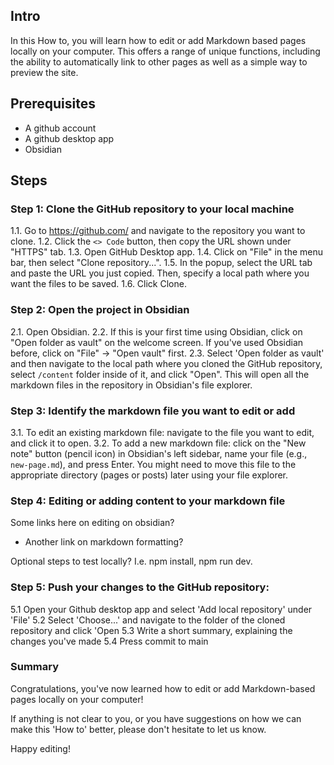 
## Intro

In this How to, you will learn how to edit or add Markdown based pages locally on your computer. This offers a range of unique functions, including the ability to automatically link to other pages as well as a simple way to preview the site.

## Prerequisites

- A github account
- A github desktop app
- Obsidian

## Steps

### Step 1: Clone the GitHub repository to your local machine

1.1. Go to https://github.com/ and navigate to the repository you want to clone.
1.2. Click the `<> Code` button, then copy the URL shown under "HTTPS" tab.
1.3. Open GitHub Desktop app.
1.4. Click on "File" in the menu bar, then select "Clone repository...".
1.5. In the popup, select the URL tab and paste the URL you just copied. Then, specify a local path where you want the files to be saved.
1.6. Click Clone.

### Step 2: Open the project in Obsidian

2.1. Open Obsidian.
2.2. If this is your first time using Obsidian, click on "Open folder as vault" on the welcome screen. If you've used Obsidian before, click on "File" -> "Open vault" first.
2.3. Select 'Open folder as vault' and then navigate to the local path where you cloned the GitHub repository, select `/content` folder inside of it, and click "Open". This will open all the markdown files in the repository in Obsidian's file explorer.

### Step 3: Identify the markdown file you want to edit or add

3.1. To edit an existing markdown file: navigate to the file you want to edit, and click it to open.
3.2. To add a new markdown file: click on the "New note" button (pencil icon) in Obsidian's left sidebar, name your file (e.g., `new-page.md`), and press Enter. You might need to move this file to the appropriate directory (pages or posts) later using your file explorer.

### Step 4: Editing or adding content to your markdown file

Some links here on editing on obsidian?

- Another link on markdown formatting?

Optional steps to test locally? I.e. npm install, npm run dev.

### Step 5: Push your changes to the GitHub repository:

5.1 Open your Github desktop app and select 'Add local repository' under 'File'
5.2 Select 'Choose...' and navigate to the folder of the cloned repository and click 'Open
5.3 Write a short summary, explaining the changes you've made
5.4 Press commit to main

### Summary

Congratulations, you've now learned how to edit or add Markdown-based pages locally on your computer!

If anything is not clear to you, or you have suggestions on how we can make this 'How to' better, please don't hesitate to let us know.

Happy editing!